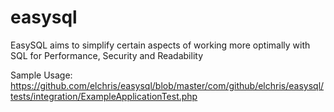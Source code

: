 easysql
=======

EasySQL aims to simplify certain aspects of working more optimally with SQL for Performance, Security and Readability

Sample Usage:
https://github.com/elchris/easysql/blob/master/com/github/elchris/easysql/tests/integration/ExampleApplicationTest.php
